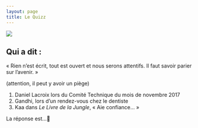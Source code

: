 ```yaml
---
layout: page
title: Le Quizz
---
```

<img src="https://media.giphy.com/media/D0JoRdfvxj6Bq/giphy.gif" />

<section>

<h2>Qui a dit : </h2>

<p>« Rien n’est écrit, tout est ouvert et nous serons attentifs. Il faut savoir parier sur l’avenir. »</p>

<p>(attention, il peut y avoir un piège)

<ol>
	<li>Daniel Lacroix lors du Comité Technique du mois de novembre 2017</li>
	<li>Gandhi, lors d’un rendez-vous chez le dentiste</li>
	<li>Kaa dans <em>Le Livre de la Jungle</em>, « Aie confiance… »</li>
</ol>

<p class="more"><a href="#"></a>La réponse est...<span class="symboles">&#129345;</span></p>

<div class="details" style="display:none">
	<p>Les trois !</p> 

Tout ceci reste à approfondir en lisant <a href="https://drive.google.com/open?id=1uOyr5xVlE9jTRYq1tgc7B79h4PVThtLt">le PDF du projet Idex</a>, en t'aidant du <a href="bullshidex">Bullshidex</a> pour décrypter tout ça, ou encore en consultant la <a href="../sources">page des sources</a>.

</div>

</section>




